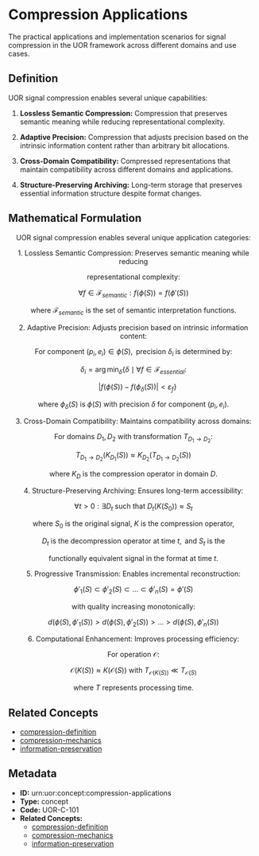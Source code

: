 # Compression Applications

The practical applications and implementation scenarios for signal compression in the UOR framework across different domains and use cases.

## Definition

UOR signal compression enables several unique capabilities:

1. **Lossless Semantic Compression:** Compression that preserves semantic meaning while reducing representational complexity.

2. **Adaptive Precision:** Compression that adjusts precision based on the intrinsic information content rather than arbitrary bit allocations.

3. **Cross-Domain Compatibility:** Compressed representations that maintain compatibility across different domains and applications.

4. **Structure-Preserving Archiving:** Long-term storage that preserves essential information structure despite format changes.

## Mathematical Formulation

$$
\text{UOR signal compression enables several unique application categories:}
$$

$$
\text{1. Lossless Semantic Compression: Preserves semantic meaning while reducing}
$$

$$
\text{   representational complexity:}
$$

$$
\forall f \in \mathcal{F}_{semantic}: f(\phi(S)) = f(\phi'(S))
$$

$$
\text{   where } \mathcal{F}_{semantic} \text{ is the set of semantic interpretation functions.}
$$

$$
\text{2. Adaptive Precision: Adjusts precision based on intrinsic information content:}
$$

$$
\text{   For component } (p_i, e_i) \in \phi(S), \text{ precision } \delta_i \text{ is determined by:}
$$

$$
\delta_i = \arg\min_{\delta} \{\delta \mid \forall f \in \mathcal{F}_{essential}:
$$

$$
\quad |f(\phi(S)) - f(\phi_\delta(S))| < \varepsilon_f\}
$$

$$
\text{   where } \phi_\delta(S) \text{ is } \phi(S) \text{ with precision } \delta \text{ for component } (p_i, e_i).
$$

$$
\text{3. Cross-Domain Compatibility: Maintains compatibility across domains:}
$$

$$
\text{   For domains } D_1, D_2 \text{ with transformation } T_{D_1 \to D_2}:
$$

$$
T_{D_1 \to D_2}(K_{D_1}(S)) \approx K_{D_2}(T_{D_1 \to D_2}(S))
$$

$$
\text{   where } K_{D} \text{ is the compression operator in domain } D.
$$

$$
\text{4. Structure-Preserving Archiving: Ensures long-term accessibility:}
$$

$$
\forall t > 0: \exists D_t \text{ such that } D_t(K(S_0)) \approx S_t
$$

$$
\text{   where } S_0 \text{ is the original signal, } K \text{ is the compression operator,}
$$

$$
\text{   } D_t \text{ is the decompression operator at time } t, \text{ and } S_t \text{ is the}
$$

$$
\text{   functionally equivalent signal in the format at time } t.
$$

$$
\text{5. Progressive Transmission: Enables incremental reconstruction:}
$$

$$
\phi'_1(S) \subset \phi'_2(S) \subset ... \subset \phi'_n(S) = \phi'(S)
$$

$$
\text{   with quality increasing monotonically:}
$$

$$
d(\phi(S), \phi'_1(S)) > d(\phi(S), \phi'_2(S)) > ... > d(\phi(S), \phi'_n(S))
$$

$$
\text{6. Computational Enhancement: Improves processing efficiency:}
$$

$$
\text{   For operation } \mathcal{O}:
$$

$$
\mathcal{O}(K(S)) \approx K(\mathcal{O}(S)) \text{ with } T_{\mathcal{O}(K(S))} \ll T_{\mathcal{O}(S)}
$$

$$
\text{   where } T \text{ represents processing time.}
$$

## Related Concepts

- [compression-definition](./compression-definition.md)
- [compression-mechanics](./compression-mechanics.md)
- [information-preservation](./information-preservation.md)

## Metadata

- **ID:** urn:uor:concept:compression-applications
- **Type:** concept
- **Code:** UOR-C-101
- **Related Concepts:**
  - [compression-definition](./compression-definition.md)
  - [compression-mechanics](./compression-mechanics.md)
  - [information-preservation](./information-preservation.md)
